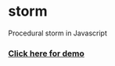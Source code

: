 # storm
Procedural storm in Javascript

### [Click here for demo](https://wybiral.github.io/storm/)
